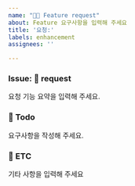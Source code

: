 ```yaml
---
name: "🙏🏻 Feature request"
about: Feature 요구사항을 입력해 주세요
title: '요청:'
labels: enhancement
assignees: ''

---
```


### Issue: 📌 request  
요청 기능 요약을 입력해 주세요.
  
  
  
### 📌 Todo
요구사항을 작성해 주세요.
  
  
  
### 📌 ETC
기타 사항을 입력해 주세요
